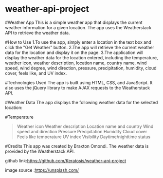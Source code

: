 # weather-api-project
#Weather App
This is a simple weather app that displays the current weather information for a given location. The app uses the Weatherstack API to retrieve the weather data.

#How to Use
1.To use the app, simply enter a location in the text box and click the "Get Weather" button. 
2.The app will retrieve the current weather data for the location and display it on the page.
3.The application will display the weather data for the location entered, including the temperature, weather icon, weather description, location name, country name, wind speed, wind degree, wind direction, pressure, precipitation, humidity, cloud cover, feels like, and UV index.

#Technologies Used
The app is built using HTML, CSS, and JavaScript. It also uses the jQuery library to make AJAX requests to the Weatherstack API.

#Weather Data
The app displays the following weather data for the selected location:

#Temperature
>Weather icon
>Weather description
>Location name and country
>Wind speed and direction
>Pressure
>Precipitation
>Humidity
>Cloud cover
>Feels like temperature
>UV index
>Visibility
>Daytime/nighttime status



#Credits
This app was created by Braxton Omondi. The weather data is provided by the Weatherstack API.

github link:https://github.com/Keratosis/weather-api-project

image source :https://unsplash.com/